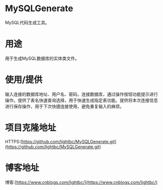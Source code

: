 # MySQLGenerate
MySQL代码生成工具。
# 用途
用于生成MySQL数据库的实体类文件。
# 使用/提供
输入连接的数据库地址、用户名、密码，连接数据库，通过操作按钮功能提示进行操作。提供了表名快速查询选择，用于快速生成指定表功能。提供将本次连接信息进行保存操作，用于下次快捷连接使用，避免重复输入的麻烦。
# 项目克隆地址
HTTPS:[https://github.com/lightbc/MySQLGenerate.git](https://github.com/lightbc/MySQLGenerate.git)
# 博客地址
博客:[https://www.cnblogs.com/lightbc/](https://www.cnblogs.com/lightbc/)
